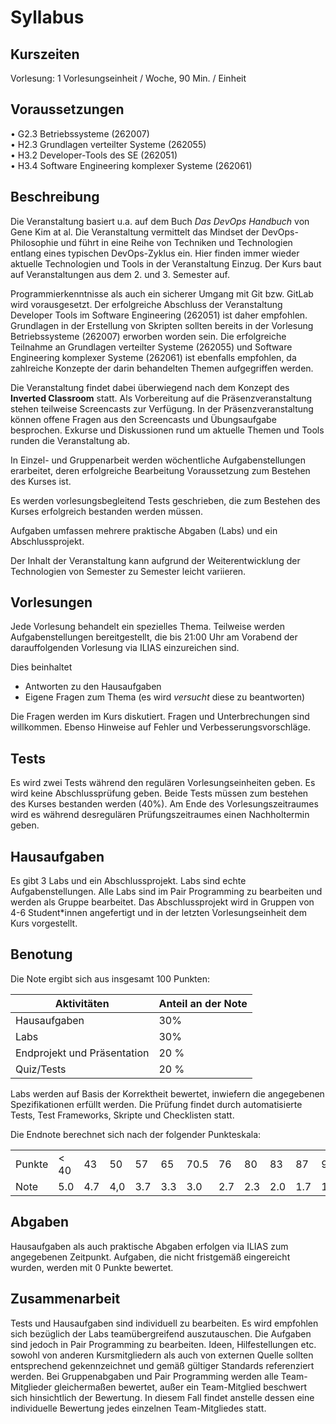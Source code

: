 # Syllabus

## Kurszeiten

Vorlesung: 1 Vorlesungseinheit / Woche, 90 Min. / Einheit

## Voraussetzungen 

• G2.3 Betriebssysteme (262007)  
• H2.3 Grundlagen verteilter Systeme (262055)  
• H3.2 Developer-Tools des SE (262051)  
• H3.4 Software Engineering komplexer Systeme (262061)  

## Beschreibung 

Die Veranstaltung basiert u.a. auf dem Buch *Das DevOps Handbuch* von Gene Kim at al. Die Veranstaltung vermittelt das Mindset der DevOps-Philosophie und führt in eine Reihe von Techniken und Technologien entlang eines typischen DevOps-Zyklus ein. Hier finden immer wieder aktuelle Technologien und Tools in der Veranstaltung Einzug. Der Kurs baut auf Veranstaltungen aus dem 2. und 3. Semester auf.  

Programmierkenntnisse als auch ein sicherer Umgang mit Git bzw. GitLab wird vorausgesetzt. Der erfolgreiche Abschluss der Veranstaltung Developer Tools im Software Engineering (262051) ist daher empfohlen. Grundlagen in der Erstellung von Skripten sollten bereits in der Vorlesung Betriebssysteme (262007) erworben worden sein. Die erfolgreiche Teilnahme an Grundlagen verteilter Systeme (262055) und Software Engineering komplexer Systeme (262061) ist ebenfalls empfohlen, da zahlreiche Konzepte der darin behandelten Themen aufgegriffen werden. 

Die Veranstaltung findet dabei überwiegend nach dem Konzept des **Inverted Classroom** statt. Als Vorbereitung auf die Präsenzveranstaltung stehen teilweise Screencasts zur Verfügung. In der Präsenzveranstaltung können offene Fragen aus den Screencasts und Übungsaufgabe besprochen. Exkurse und Diskussionen rund um aktuelle Themen und Tools runden die Veranstaltung ab.

In Einzel- und Gruppenarbeit werden wöchentliche Aufgabenstellungen erarbeitet, deren erfolgreiche Bearbeitung Voraussetzung zum Bestehen des Kurses ist. 

Es werden vorlesungsbegleitend Tests geschrieben, die zum Bestehen des Kurses erfolgreich bestanden werden müssen.

Aufgaben umfassen mehrere praktische Abgaben (Labs) und ein Abschlussprojekt.

Der Inhalt der Veranstaltung kann aufgrund der Weiterentwicklung der Technologien von Semester zu Semester leicht variieren.

## Vorlesungen 

Jede Vorlesung behandelt ein spezielles Thema. Teilweise werden Aufgabenstellungen bereitgestellt, die bis 21:00 Uhr am Vorabend der darauffolgenden Vorlesung via ILIAS einzureichen sind.

Dies beinhaltet 

* Antworten zu den Hausaufgaben 
* Eigene Fragen zum Thema (es wird *versucht* diese zu beantworten)

Die Fragen werden im Kurs diskutiert. Fragen und Unterbrechungen sind willkommen. Ebenso Hinweise auf Fehler und Verbesserungsvorschläge. 

## Tests

Es wird zwei Tests während den regulären Vorlesungseinheiten geben. Es wird keine Abschlussprüfung geben. Beide Tests müssen zum bestehen des Kurses bestanden werden (40%). Am Ende des Vorlesungszeitraumes wird es während desregulären Prüfungszeitraumes einen Nachholtermin geben.

## Hausaufgaben

Es gibt 3 Labs und ein Abschlussprojekt. Labs sind echte Aufgabenstellungen. Alle Labs sind im Pair Programming zu bearbeiten und werden als Gruppe bearbeitet. Das Abschlussprojekt wird in Gruppen von 4-6 Student*innen angefertigt und in der letzten Vorlesungseinheit dem Kurs vorgestellt.

## Benotung

Die Note ergibt sich aus insgesamt 100 Punkten: 

| Aktivitäten | Anteil an der Note |
| --- | --- | 
| Hausaufgaben | 30% |
| Labs | 30% |
| Endprojekt und Präsentation | 20 % |
| Quiz/Tests | 20 % | 

Labs werden auf Basis der Korrektheit bewertet, inwiefern die angegebenen Spezifikationen erfüllt werden. Die Prüfung findet durch automatisierte Tests, Test Frameworks, Skripte und Checklisten statt. 

Die Endnote berechnet sich nach der folgender Punkteskala:

||||||||||||||
|-|-|-|-|-|-|-|-|-|-|-|-|-| 
| Punkte | < 40 | 43 | 50 | 57 | 65 |  70.5 |76 | 80 |83 | 87 | 90 | > 94 |
|Note | 5.0 | 4.7 | 4,0 | 3.7 | 3.3 | 3.0 |2.7 | 2.3 | 2.0 | 1.7 | 1.3 | 1.0 |

## Abgaben

Hausaufgaben als auch praktische Abgaben erfolgen via ILIAS zum angegebenen Zeitpunkt. Aufgaben, die nicht fristgemäß eingereicht wurden, werden mit 0 Punkte bewertet. 

## Zusammenarbeit

Tests und Hausaufgaben sind individuell zu bearbeiten. Es wird empfohlen sich bezüglich der Labs teamübergreifend auszutauschen. Die Aufgaben sind jedoch in Pair Programming zu bearbeiten. Ideen, Hilfestellungen etc. sowohl von anderen Kursmitgliedern als auch von externen Quelle sollten entsprechend gekennzeichnet und gemäß gültiger Standards referenziert werden. Bei Gruppenabgaben und Pair Programming werden alle Team-Mitglieder gleichermaßen bewertet, außer ein Team-Mitglied beschwert sich hinsichtlich der Bewertung. In diesem Fall findet anstelle dessen eine individuelle Bewertung jedes einzelnen Team-Mitgliedes statt.



